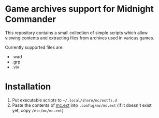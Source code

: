 Game archives support for Midnight Commander
============================================

This repository contains a small collection of simple scripts
which allow viewing contents and extracting files from archives
used in various games.

Currently supported files are:
- .wad
- .grp
- .viv

Installation
============

1. Put executable scripts to `~/.local/share/mc/extfs.d`
2. Paste the contents of [mc.ext] into `.config/mc/mc.ext`
   (if it doesn't exist yet, copy `/etc/mc/mc.ext`)

[mc.ext]: mc.ext
